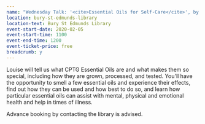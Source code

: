 ```yaml
---
name: "Wednesday Talk: '<cite>Essential Oils for Self-Care</cite>', by Louise Carpenter"
location: bury-st-edmunds-library
location-text: Bury St Edmunds Library
event-start-date: 2020-02-05
event-start-time: 1100
event-end-time: 1200
event-ticket-price: free
breadcrumb: y
---
```


Louise will tell us what CPTG Essential Oils are and what makes them so special, including how they are grown, processed, and tested. You'll have the opportunity to smell a few essential oils and experience their effects, find out how they can be used and how best to do so, and learn how particular essential oils can assist with mental, physical and emotional health and help in times of illness.

Advance booking by contacting the library is advised.
